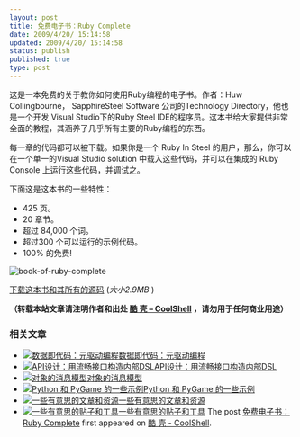 ```yaml
---
layout: post
title: 免费电子书：Ruby Complete
date: 2009/4/20/ 15:14:58
updated: 2009/4/20/ 15:14:58
status: publish
published: true
type: post
---
```


这是一本免费的关于教你如何使用Ruby编程的电子书。作者：Huw Collingbourne， SapphireSteel Software 公司的Technology Directory，他也是一个开发 Visual Studio下的Ruby Steel IDE的程序员。这本书给大家提供非常全面的教程，其涵养了几乎所有主要的Ruby编程的东西。


每一章的代码都可以被下载。如果你是一个 Ruby In Steel 的用户，那么，你可以在一个单一的Visual Studio solution 中载入这些代码，并可以在集成的 Ruby Console 上运行这些代码，并调试之。



下面这是这本书的一些特性：


* 425 页。
* 20 章节。
* 超过 84,000 个词。
* 超过300 个可以运行的示例代码。
* 100% 的免费!



![](http://www.sapphiresteel.com/IMG/png/book-of-ruby-complete.png "book-of-ruby-complete")


[下载这本书和其所有的源码](http://www.sapphiresteel.com/IMG/zip/book-of-ruby.zip) (*大小2.9MB* )



**（转载本站文章请注明作者和出处 [酷 壳 – CoolShell](https://coolshell.cn/) ，请勿用于任何商业用途）**



### 相关文章

* [![数据即代码：元驱动编程](https://coolshell.cn/wp-content/plugins/wordpress-23-related-posts-plugin/static/thumbs/24.jpg)](https://coolshell.cn/articles/10337.html)[数据即代码：元驱动编程](https://coolshell.cn/articles/10337.html)
* [![API设计：用流畅接口构造内部DSL](https://coolshell.cn/wp-content/plugins/wordpress-23-related-posts-plugin/static/thumbs/29.jpg)](https://coolshell.cn/articles/5709.html)[API设计：用流畅接口构造内部DSL](https://coolshell.cn/articles/5709.html)
* [![对象的消息模型](https://coolshell.cn/wp-content/plugins/wordpress-23-related-posts-plugin/static/thumbs/14.jpg)](https://coolshell.cn/articles/5202.html)[对象的消息模型](https://coolshell.cn/articles/5202.html)
* [![Python 和 PyGame 的一些示例](https://coolshell.cn/wp-content/plugins/wordpress-23-related-posts-plugin/static/thumbs/17.jpg)](https://coolshell.cn/articles/4710.html)[Python 和 PyGame 的一些示例](https://coolshell.cn/articles/4710.html)
* [![一些有意思的文章和资源](https://coolshell.cn/wp-content/plugins/wordpress-23-related-posts-plugin/static/thumbs/0.jpg)](https://coolshell.cn/articles/4220.html)[一些有意思的文章和资源](https://coolshell.cn/articles/4220.html)
* [![一些有意思的贴子和工具](https://coolshell.cn/wp-content/plugins/wordpress-23-related-posts-plugin/static/thumbs/14.jpg)](https://coolshell.cn/articles/3903.html)[一些有意思的贴子和工具](https://coolshell.cn/articles/3903.html)
The post [免费电子书：Ruby Complete](https://coolshell.cn/articles/591.html) first appeared on [酷 壳 - CoolShell](https://coolshell.cn).
